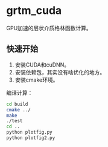 # grtm_cuda
GPU加速的层状介质格林函数计算。

## 快速开始
1. 安装CUDA和cuDNN。
2. 安装依赖包，其实没有啥优化的地方。
3. 安装cmake环境。

编译计算：

```bash
cd build 
cmake ../
make 
./test 
cd ..
python plotfig.py 
python plotfig2.py 
```

